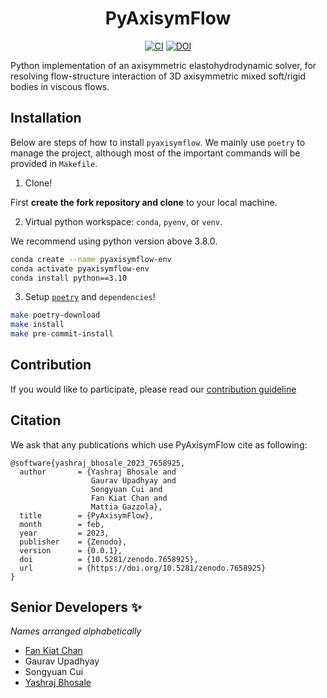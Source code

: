 <div align='center'>
<h1> PyAxisymFlow </h1>

[![CI][badge-CI]][link-CI] [![DOI][badge-doi]][link-doi]
</div>

Python implementation of an axisymmetric elastohydrodynamic solver, for resolving flow-structure interaction of 3D axisymmetric
mixed soft/rigid bodies in viscous flows.

## Installation

Below are steps of how to install `pyaxisymflow`. We mainly use `poetry` to manage
the project, although most of the important commands will be provided in `Makefile`.

1. Clone!

First **create the fork repository and clone** to your local machine.

2. Virtual python workspace: `conda`, `pyenv`, or `venv`.

We recommend using python version above 3.8.0.

```bash
conda create --name pyaxisymflow-env
conda activate pyaxisymflow-env
conda install python==3.10
```

3. Setup [`poetry`](https://python-poetry.org) and `dependencies`!

```bash
make poetry-download
make install
make pre-commit-install
```

## Contribution

If you would like to participate, please read our [contribution guideline](CONTRIBUTING.md)

## Citation

We ask that any publications which use PyAxisymFlow cite as following:

```
@software{yashraj_bhosale_2023_7658925,
  author       = {Yashraj Bhosale and
                  Gaurav Upadhyay and
                  Songyuan Cui and
                  Fan Kiat Chan and
                  Mattia Gazzola},
  title        = {PyAxisymFlow},
  month        = feb,
  year         = 2023,
  publisher    = {Zenodo},
  version      = {0.0.1},
  doi          = {10.5281/zenodo.7658925},
  url          = {https://doi.org/10.5281/zenodo.7658925}
}
```

## Senior Developers ✨
_Names arranged alphabetically_
- [Fan Kiat Chan](https://github.com/fankiat)
- Gaurav Upadhyay
- Songyuan Cui
- [Yashraj Bhosale](https://github.com/bhosale2)


[badge-doi]: https://zenodo.org/badge/DOI/10.5281/zenodo.7658925.svg
[badge-CI]: https://github.com/bhosale2/PyAxisymFlow/workflows/CI/badge.svg
[link-doi]: https://doi.org/10.5281/zenodo.7658925
[link-CI]: https://github.com/bhosale2/PyAxisymFlow/actions
